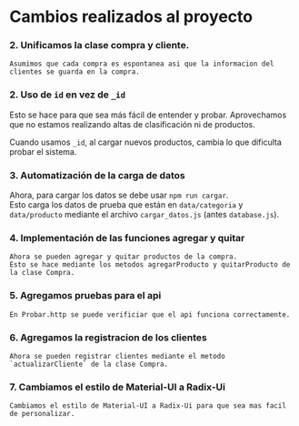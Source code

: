 # Cambios realizados al proyecto


### 2. Unificamos la clase compra y cliente.

    Asumimos que cada compra es espontanea asi que la informacion del clientes se guarda en la compra.

### 2. Uso de `id` en vez de `_id`

Esto se hace para que sea más fácil de entender y probar. Aprovechamos que no estamos realizando altas de clasificación ni de productos.

Cuando usamos `_id`, al cargar nuevos productos, cambia lo que dificulta probar el sistema.

### 3. Automatización de la carga de datos

Ahora, para cargar los datos se debe usar `npm run cargar`.  
Esto carga los datos de prueba que están en `data/categoria` y `data/producto` mediante el archivo `cargar_datos.js` (antes `database.js`).

### 4. Implementación de las funciones agregar y quitar

    Ahora se pueden agregar y quitar productos de la compra. 
    Esto se hace mediante los metodos agregarProducto y quitarProducto de la clase Compra.

### 5. Agregamos pruebas para el api 

    En Probar.http se puede verificiar que el api funciona correctamente.

### 6. Agregamos la registracion de los clientes

    Ahora se pueden registrar clientes mediante el metodo `actualizarCliente` de la clase Compra.

### 7. Cambiamos el estilo de Material-UI a Radix-Ui

    Cambiamos el estilo de Material-UI a Radix-Ui para que sea mas facil de personalizar.
    